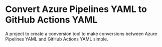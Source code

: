 # Convert Azure Pipelines YAML to GitHub Actions YAML 
A project to create a conversion tool to make conversions between Azure Pipelines YAML and GitHub Actions YAML simple.
